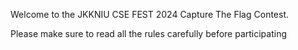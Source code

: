 Welcome to the JKKNIU CSE FEST 2024 Capture The Flag Contest.

Please make sure to read all the rules carefully before participating
